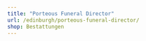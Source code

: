 ```yaml
---
title: "Porteous Funeral Director"
url: /edinburgh/porteous-funeral-director/
shop: Bestattungen
---
```

